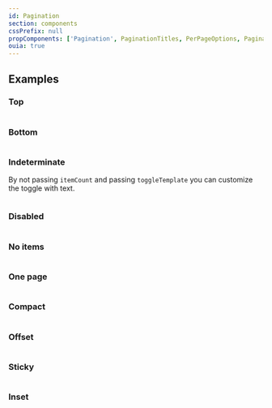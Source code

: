 ```yaml
---
id: Pagination
section: components
cssPrefix: null
propComponents: ['Pagination', PaginationTitles, PerPageOptions, PaginationToggleTemplateProps]
ouia: true
---
```


## Examples

### Top

```ts file="./PaginationTop.tsx"
```

### Bottom

```ts file="./PaginationBottom.tsx"
```

### Indeterminate

By not passing `itemCount` and passing `toggleTemplate` you can customize the toggle with text.

```ts file="./PaginationIndeterminate.tsx"
```

### Disabled

```ts file="./PaginationDisabled.tsx"
```

### No items

```ts file="./PaginationNoItems.tsx"
```

### One page

```ts file="./PaginationOnePage.tsx"
```

### Compact

```ts file="./PaginationCompact.tsx"
```

### Offset

```ts file="./PaginationOffset.tsx"
```

### Sticky

```ts isFullscreen file="./PaginationSticky.tsx"
```

### Inset

```ts file="./PaginationInset.tsx"
```
